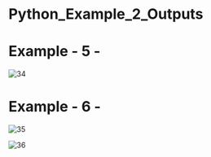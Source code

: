 # Python_Example_2_Outputs

# Example - 5  -

![34](https://user-images.githubusercontent.com/52778108/62619521-a97a4c80-b91f-11e9-91e7-74b7ad0aa153.png)

# Example - 6  -

![35](https://user-images.githubusercontent.com/52778108/62619589-cc0c6580-b91f-11e9-9f7f-e555da1bc0a8.png)


![36](https://user-images.githubusercontent.com/52778108/62619621-e21a2600-b91f-11e9-90bd-61ad2d2061ac.png)


